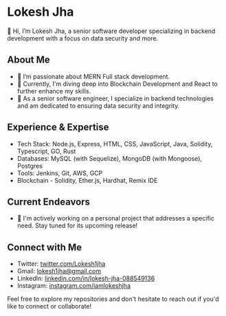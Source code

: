 # Lokesh Jha

👋 Hi, I’m Lokesh Jha, a senior software developer specializing in backend development with a focus on data security and more.

## About Me

- 👀 I’m passionate about MERN Full stack development.
- 🌱 Currently, I'm diving deep into Blockchain Development and React to further enhance my skills.
- 💼 As a senior software engineer, I specialize in backend technologies and am dedicated to ensuring data security and integrity.

## Experience & Expertise

- Tech Stack: Node.js, Express, HTML, CSS, JavaScript, Java, Solidity, Typescript, GO, Rust
- Databases: MySQL (with Sequelize), MongoDB (with Mongoose), Postgres
- Tools: Jenkins, Git, AWS, GCP
- Blockchain - Solidity, Ether.js, Hardhat, Remix IDE

## Current Endeavors

- 🔨 I'm actively working on a personal project that addresses a specific need. Stay tuned for its upcoming release!

## Connect with Me

- Twitter: [twitter.com/Lokesh1jha](https://twitter.com/Lokesh1jha)
- Gmail: lokesh1jha@gmail.com
- LinkedIn: [linkedin.com/in/lokesh-jha-088549136](https://www.linkedin.com/in/lokesh-jha-088549136/)
- Instagram: [instagram.com/iamlokeshjha](https://www.instagram.com/iamlokeshjha/)

Feel free to explore my repositories and don't hesitate to reach out if you'd like to connect or collaborate!

<!-- Add any additional sections or information as needed -->
